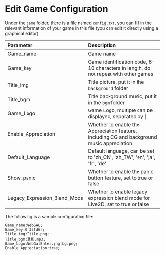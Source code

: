 # Edit Game Configuration

Under the `game` folder, there is a file named `config.txt`, you can fill in the relevant information of your game in this file (you can edit it directly using a graphical editor).

| Parameter | Description |
| :------------ | :----------------------------------------------- |
| Game_name | Game name |
| Game_key | Game identification code, 6-10 characters in length, do not repeat with other games |
| Title_img | Title picture, put it in the `background` folder |
| Title_bgm | Title background music, put it in the `bgm` folder |
| Game_Logo | Game Logo, multiple can be displayed, separated by \| |
| Enable_Appreciation     | Whether to enable the Appreciation feature, including CG and background music appreciation.    |
| Default_Language     | Default language, can be set to 'zh_CN', 'zh_TW', 'en', 'ja', 'fr', 'de' |
| Show_panic     | Whether to enable the panic button feature, set to true or false |
| Legacy_Expression_Blend_Mode     | Whether to enable legacy expression blend mode for Live2D, set to true or false |

The following is a sample configuration file:

``` text
Game_name:WebGAL;
Game_key:0f33fdGr;
Title_img:Title.png;
Title_bgm:夏影.mp3;
Game_Logo:WebGalEnter.png|bg.png;
Enable_Appreciation:true;
```
